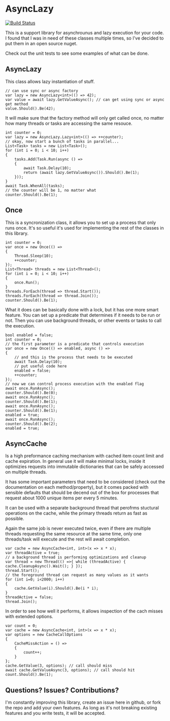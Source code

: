 

# AsyncLazy

[![Build Status](https://travis-ci.org/peterekepeter/async-lazy.svg?branch=master)](https://travis-ci.org/peterekepeter/async-lazy)

This is a support library for asynchrounus and lazy execution for your code.
I found that I was in need of these classes multiple times, so I've decided to put them in an open source nuget.

Check out the unit tests to see some examples of what can be done.


## AsyncLazy

This class allows lazy instantiation of stuff. 

	// can use sync or async factory
    var lazy = new AsyncLazy<int>(() => 42);
    var value = await lazy.GetValueAsync(); // can get using sync or async get method
    value.Should().Be(42);

It will make sure that the factory method will only get called once, no matter how many threads or tasks are accessing the same resouce.
	
	int counter = 0;
	var lazy = new AsyncLazy.Lazy<int>(() => ++counter);
	// okay, now start a bunch of tasks in parallel...
	List<Task> tasks = new List<Task>();
	for (int i = 0; i < 10; i++)
	{
		tasks.Add(Task.Run(async () =>
		{
			await Task.Delay(10);
			return (await lazy.GetValueAsync()).Should().Be(1);
		}));
	}
	await Task.WhenAll(tasks);
	// the counter will be 1, no matter what
	counter.Should().Be(1);


## Once

This is a syncronization class, it allows you to set up a process that only runs once. 
It's so useful it's used for implementing the rest of the classes in this library.

    int counter = 0;
    var once = new Once(() =>
    {
        Thread.Sleep(10);
        ++counter;
    });
    List<Thread> threads = new List<Thread>();
    for (int i = 0; i < 10; i++)
    {
        once.Run();
    }
    threads.ForEach(thread => thread.Start());
    threads.ForEach(thread => thread.Join());
    counter.Should().Be(1);

What it does can be basically done with a lock, but it has one more smart feature.
You can set up a predicate that determines if it needs to be run or not.
Then you can use background threads, or other events or tasks to call the execution.

    bool enabled = false;
    int counter = 0;
	// the first parameter is a predicate that controls execution
    var once = new Once(() => enabled, async () =>
    {
		// and this is the process that needs to be executed
        await Task.Delay(10);
		// put useful code here
        enabled = false;
        ++counter;
    });
	// now we can control process execution with the enabled flag
    await once.RunAsync();
    counter.Should().Be(0);
    await once.RunAsync();
    counter.Should().Be(1);
    await once.RunAsync();
    counter.Should().Be(1);
    enabled = true;
    await once.RunAsync();
    counter.Should().Be(2);
    enabled = true;


## AsyncCache

Is a high preformance caching mechanism with cached item count limit and cache expiration.
In general use it will make minimal locks, inside it optimizies requests into immutable dictionaries
that can be safely accessed on multiple threads. 

It has some important parameters that need to be considered (check out the documentation on each method/property),
but it comes packed with sensible defaults that should be decend out of the box for processes that request about 1000 unique 
items per every 5 minutes.

It can be used with a separate background thread that perofrms stuctural operations on the cache, while
the primary threads return as fast as possible.

Again the same job is never executed twice, even if there are multiple threads requesting the same
resource at the same time, only one threads/task will execute and the rest will await completion.

    var cache = new AsyncCache<int, int>(x => x * x);
    var threadActive = true;
	// a background thread is performing optimizations and cleanup 
    var thread = new Thread(() =>{ while (threadActive) { cache.CleanupAsync().Wait(); } });
    thread.Start();
	// the foreground thread can request as many values as it wants
    for (int i=0; i<2000; i++)
    {
        cache.GetValue(i).Should().Be(i * i);
    }
    threadActive = false;
    thread.Join();

In order to see how well it performs, it allows inspection of the cach misses with extended options.

    var count = 0;
    var cache = new AsyncCache<int, int>(x => x * x);
    var options = new CacheCallOptions
    {
        CacheMissAction = () =>
        {
            count++;
        }
    };
    cache.GetValue(3, options); // call should miss
    await cache.GetValueAsync(3, options); // call should hit
    count.Should().Be(1);


## Questions? Issues? Contributions?

I'm constantly improving this library, create an issue here in github, or fork the repo and add your
own features. As long as it's not breaking existing features and you write tests, it will be accepted.
